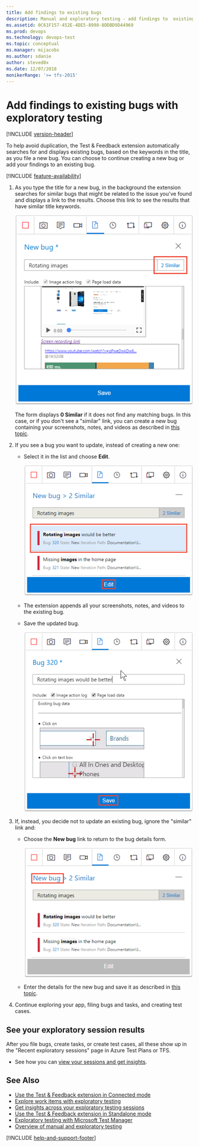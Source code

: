 ```yaml
---
title: Add findings to existing bugs
description: Manual and exploratory testing - add findings to  existing bugs existing bugs when using the Test &amp; Feedback extension
ms.assetid: 0C61F157-452E-4DE5-8998-8DDBD9D44969
ms.prod: devops
ms.technology: devops-test
ms.topic: conceptual
ms.manager: mijacobs
ms.author: sdanie
author: steved0x
ms.date: 12/07/2018
monikerRange: '>= tfs-2015'
---
```


# Add findings to existing bugs with exploratory testing

[!INCLUDE [version-header](_shared/version-header.md)] 
 
To help avoid duplication, the Test &amp; Feedback extension automatically 
searches for and displays existing bugs, based on the keywords in the title,
as you file a new bug. You can choose to continue creating a new bug or add
your findings to an existing bug.

[!INCLUDE [feature-availability](_shared/feature-availability.md)] 

1. As you type the title for a new bug, in the background the extension 
   searches for similar bugs that might be related to the issue you've found
   and displays a link to the results. Choose this link to see the results that have 
   similar title keywords.

   ![The link to view similar bugs](media/add-to-bugs-exploratory-testing/add-to-existing-bugs-01.png)
 
   The form displays **0 Similar** if it does not find any matching bugs.
   In this case, or if you don't see a "similar" link, you can create a
   new bug containing your screenshots, notes, and videos
   as described in [this topic](connected-mode-exploratory-testing.md).
 
1. If you see a bug you want to update, instead of creating a new one:

   - Select it in the list and choose **Edit**.
 
     ![Editing a similar bug](media/add-to-bugs-exploratory-testing/add-to-existing-bugs-02.png)

   - The extension appends all your screenshots, notes, and videos to 
     the existing bug. 

   - Save the updated bug.

     ![Saving the updated bug](media/add-to-bugs-exploratory-testing/add-to-existing-bugs-03.png)

1. If, instead, you decide not to update an existing bug, ignore the "similar" link and:

   - Choose the **New bug** link to return to the bug details form.

     ![Returning to the bug details form](media/add-to-bugs-exploratory-testing/add-to-existing-bugs-04.png)

   - Enter the details for the new bug and save it
     as described in [this topic](connected-mode-exploratory-testing.md).<p />
   
1. Continue exploring your app, filing bugs and tasks, and creating test cases. 

## See your exploratory session results 

After you file bugs, create tasks, or create test cases, all these show up in the "Recent exploratory sessions" page in Azure Test Plans or TFS.

* See how you can [view your sessions and get insights](insights-exploratory-testing.md).

## See Also

* [Use the Test &amp; Feedback extension in Connected mode](connected-mode-exploratory-testing.md)
* [Explore work items with exploratory testing](explore-workitems-exploratory-testing.md)
* [Get insights across your exploratory testing sessions](insights-exploratory-testing.md)
* [Use the Test &amp; Feedback extension in Standalone mode](standalone-mode-exploratory-testing.md)
* [Exploratory testing with Microsoft Test Manager](mtm/exploratory-testing-using-microsoft-test-manager.md)
* [Overview of manual and exploratory testing](index.yml)

[!INCLUDE [help-and-support-footer](_shared/help-and-support-footer.md)] 
